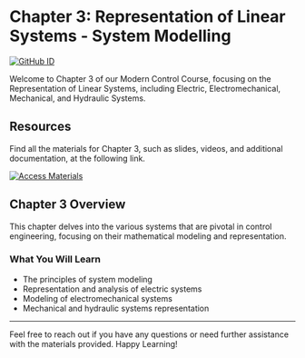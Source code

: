 # Chapter 3: Representation of Linear Systems - System Modelling
[![GitHub ID](https://img.shields.io/badge/GitHub-ivias2000-blue?style=flat&logo=github)](https://github.com/ivias2000)

Welcome to Chapter 3 of our Modern Control Course, focusing on the Representation of Linear Systems, including Electric, Electromechanical, Mechanical, and Hydraulic Systems.

## Resources

Find all the materials for Chapter 3, such as slides, videos, and additional documentation, at the following link.

[![Access Materials](https://img.shields.io/badge/Access%20Materials-Google%20Drive-blue?style=for-the-badge&logo=google-drive)](https://drive.google.com/drive/folders/1myz9Ot7pUz3zv-SdwS_hBUEZ81rR2Vv2?usp=sharing)

## Chapter 3 Overview

This chapter delves into the various systems that are pivotal in control engineering, focusing on their mathematical modeling and representation.

### What You Will Learn

- The principles of system modeling
- Representation and analysis of electric systems
- Modeling of electromechanical systems
- Mechanical and hydraulic systems representation

---

Feel free to reach out if you have any questions or need further assistance with the materials provided. Happy Learning!
